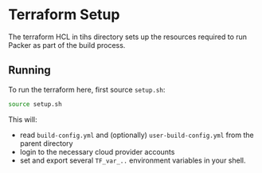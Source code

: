 # Terraform Setup

The terraform HCL in tihs directory sets up the resources required to run
Packer as part of the build process.

## Running

To run the terraform here, first source `setup.sh`:

```sh
source setup.sh
```

This will:

* read `build-config.yml` and (optionally) `user-build-config.yml` from the parent directory
* login to the necessary cloud provider accounts
* set and export several `TF_var_..` environment variables in your shell.
